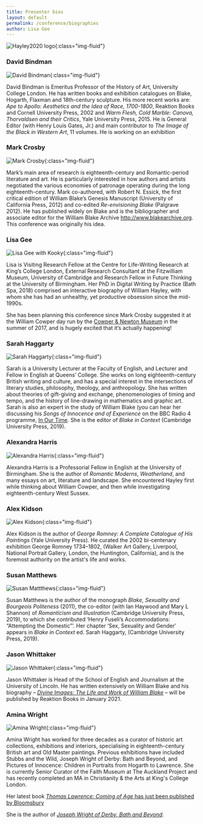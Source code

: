 ```yaml
---
title: Presenter bios
layout: default
permalink: /conference/biographies
author: Lisa Gee
---
```

![Hayley2020 logo](/images/conference/Hayley2020_logo_small.jpeg){:class="img-fluid"}

### David Bindman

![David Bindman](/images/conference/David_Bindman_new.jpg){:class="img-fluid"}

David Bindman is Emeritus Professor of the History of Art, University College London. He has written books and exhibition catalogues on Blake, Hogarth, Flaxman and 18th-century sculpture. His more recent works are: _Ape to Apollo: Aesthetics and the Idea of Race, 1700-1800_, Reaktion Books and Cornell University Press, 2002 and _Warm Flesh, Cold Marble: Canova, Thorvaldsen and their Critics_, Yale University Press, 2015. He is General Editor (with Henry Louis Gates, Jr.) and main contributor to _The Image of the Black in Western Art_, 11 volumes. He is working on an exhibition

### Mark Crosby

![Mark Crosby](/images/conference/Mark_crosby_smaller.jpg){:class="img-fluid"}

Mark’s main area of research is eighteenth-century and Romantic-period literature and art. He is particularly interested in how authors and artists negotiated the various economies of patronage operating during the long eighteenth-century. Mark co-authored, with Robert N. Essick, the first critical edition of William Blake’s Genesis Manuscript (University of California Press, 2012) and co-edited _Re-envisioning Blake_ (Palgrave 2012). He has published widely on Blake and is the bibliographer and associate editor for the William Blake Archive http://www.blakearchive.org.
This conference was originally his idea.

### Lisa Gee

![Lisa Gee with Kooky](/images/conference/Lisa_Gee_and_Kooky_©_IG:_luna.jenesaisquoi.jpeg){:class="img-fluid"}

Lisa is Visiting Research Fellow at the Centre for Life-Writing Research at King’s College London, External Research Consultant at the Fitzwilliam Museum, University of Cambridge and Research Fellow in Future Thinking at the University of Birmingham. Her PhD in Digital Writing by Practice (Bath Spa, 2018) comprised an interactive biography of William Hayley, with whom she has had an unhealthy, yet productive obsession since the mid-1990s.

She has been planning this conference since Mark Crosby suggested it at the William Cowper day run by the [Cowper & Newton Museum](https://cowperandnewtonmuseum.org.uk/)  in the summer of 2017, and is hugely excited that it’s actually happening!

### Sarah Haggarty

![Sarah Haggarty](/images/conference/Sarah_Haggarty.jpg){:class="img-fluid"}

Sarah is a University Lecturer at the Faculty of English, and Lecturer and Fellow in English at Queens’ College. She works on long eighteenth-century British writing and culture, and has a special interest in the intersections of literary studies, philosophy, theology, and anthropology. She has written about theories of gift-giving and exchange, phenomenologies of timing and tempo, and the history of line-drawing in mathematics and graphic art. Sarah is also an expert in the study of William Blake (you can hear her discussing his _Songs of Innocence and of Experience_ on the BBC Radio 4 programme, [In Our Time](https://www.bbc.co.uk/programmes/b07gh4pg). She is the editor of _Blake in Context_ (Cambridge University Press, 2019).

### Alexandra Harris

![Alexandra Harris](/images/conference/Alexandra_Harris_smaller.jpeg){:class="img-fluid"}

Alexandra Harris is a Professorial Fellow in English at the University of Birmingham. She is the author of _Romantic Moderns_, _Weatherland_, and many essays on art, literature and landscape. She encountered Hayley first while thinking about William Cowper, and then while investigating eighteenth-century West Sussex.

### Alex Kidson

![Alex Kidson](/images/conference/Alex_Kidson_new.JPG){:class="img-fluid"}

Alex Kidson is the author of _George Romney: A Complete Catalogue of His Paintings_ (Yale University Press). He curated the 2002 bi-centenary exhibition George Romney 1734–1802, (Walker Art Gallery, Liverpool, National Portrait Gallery, London, the Huntington, California), and is the foremost authority on the artist's life and works.

### Susan Matthews

![Susan Mattthews](/images/conference/susan_matthews.jpg){:class="img-fluid"}

Susan Matthews is the author of the monograph _Blake, Sexuality and Bourgeois Politeness_ (2011), the co-editor (with Ian Haywood and Mary L Shannon) of _Romanticism and Illustration_ (Cambridge University Press, 2019), to which she contributed ‘Henry Fuseli’s Accommodations: “Attempting the Domestic”’. Her chapter ‘Sex, Sexuality and Gender’ appears in _Blake in Context_ ed. Sarah Haggarty, (Cambridge University Press, 2019).

### Jason Whittaker

![Jason Whittaker](/images/conference/Jason_Whittaker.jpg){:class="img-fluid"}

Jason Whittaker is Head of the School of English and Journalism at the University of Lincoln. He has written extensively on William Blake and his biography – [_Divine Images: The Life and Work of William Blake_](http://www.reaktionbooks.co.uk/display.asp?ISB=9781789142877) – will be published by Reaktion Books in January 2021.

### Amina Wright

![Amina Wright](/images/conference/Amina_Wright_smaller.jpg){:class="img-fluid"}

Amina Wright has worked for three decades as a curator of historic art collections, exhibitions and interiors, specialising in eighteenth-century British art and Old Master paintings.    Previous exhibitions have included Stubbs and the Wild, Joseph Wright of Derby: Bath and Beyond, and Pictures of Innocence: Children in Portraits from Hogarth to Lawrence. She is currently Senior Curator of the Faith Museum at The Auckland Project and has recently completed an MA in Christianity & the Arts at King's College London.

Her latest book [_Thomas Lawrence: Coming of Age_ has just been published by Bloomsbury](https://www.bloomsbury.com/uk/thomas-lawrence-9781781300947/)

She is the author of [_Joseph Wright of Derby, Bath and Beyond_](https://www.bloomsbury.com/uk/joseph-wright-of-derby-9781781300213/).
